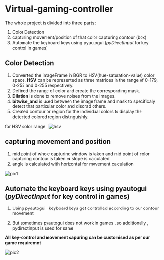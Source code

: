 # Virtual-gaming-controller

The whole project is divided into three parts :
1. Color Detection
2. capturing movement/position of that color capturing contour (box)
3. Automate the keyboard keys using pyautogui (*pyDirectInput* for key control in games)

## Color Detection 

1. Converted the imageFrame in BGR to HSV(hue-saturation-value) color space. **HSV** can be represented as three matrices in the range of 0-179, 0-255 and 0-255 respectively.
2. Defined the range of color and create the corresponding mask.
3. **Dilation** is done to remove noises from the images.
4. **bitwise_and** is used between the image frame and mask to specificaly detect that particular color and discrad others.
5. Created contour or region for the individual colors to display the detected colored region distinguishly.

for HSV color range : ![hsv](https://user-images.githubusercontent.com/52347680/120885121-e9d2b080-c604-11eb-8a55-74227a5128cb.png)

## capturing movement and position

1. mid point of whole capturing window is taken and mid point of color capturing contour is taken => slope is calculated 
2. angle is calculated with horizontal for movement calculation

![pic1](https://user-images.githubusercontent.com/52347680/120885494-ef30fa80-c606-11eb-82ca-f0a6bdb1465c.png)


## Automate the keyboard keys using pyautogui (*pyDirectInput* for key control in games)

1. Using pyautogui , keyboard keys get controlled according to our contour movement 

2. But sometimes pyautogui does not work in games , so additionally , pydirectinput is used for same

**All key-control and movement capuring can be customised as per our game requiremnt**


![pic2](https://user-images.githubusercontent.com/52347680/120885641-96159680-c607-11eb-8fd6-3952a16a43de.png)



